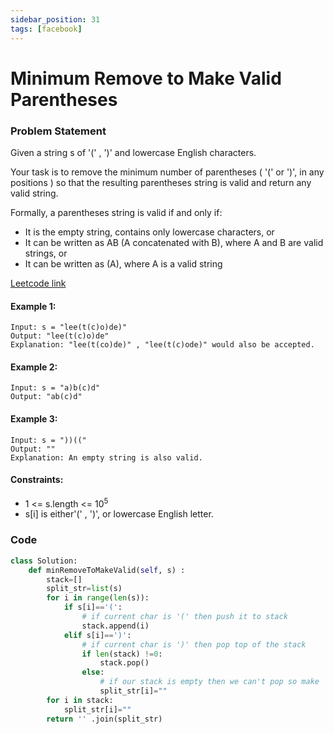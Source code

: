 ```yaml
---
sidebar_position: 31
tags: [facebook]
---
```


# Minimum Remove to Make Valid Parentheses

### Problem Statement

Given a string s of '(' , ')' and lowercase English characters.

Your task is to remove the minimum number of parentheses ( '(' or ')', in any positions ) so that the resulting parentheses string is valid and return any valid string.

Formally, a parentheses string is valid if and only if:

- It is the empty string, contains only lowercase characters, or
- It can be written as AB (A concatenated with B), where A and B are valid strings, or
- It can be written as (A), where A is a valid string

[Leetcode link](https://leetcode.com/problems/minimum-remove-to-make-valid-parentheses)

#### Example 1:

```
Input: s = "lee(t(c)o)de)"
Output: "lee(t(c)o)de"
Explanation: "lee(t(co)de)" , "lee(t(c)ode)" would also be accepted.
```

#### Example 2:

```
Input: s = "a)b(c)d"
Output: "ab(c)d"
```

#### Example 3:

```
Input: s = "))(("
Output: ""
Explanation: An empty string is also valid.
```

#### Constraints:

- 1 <= s.length <= 10<sup>5</sup>
- s[i] is either'(' , ')', or lowercase English letter.

### Code

```python title="Python Code"
class Solution:
    def minRemoveToMakeValid(self, s) :
        stack=[]
        split_str=list(s)
        for i in range(len(s)):
            if s[i]=='(':
                # if current char is '(' then push it to stack
                stack.append(i)
            elif s[i]==')':
                # if current char is ')' then pop top of the stack
                if len(stack) !=0:
                    stack.pop()
                else:
                    # if our stack is empty then we can't pop so make  current char as ''
                    split_str[i]=""
        for i in stack:
            split_str[i]=""
        return '' .join(split_str)

```
